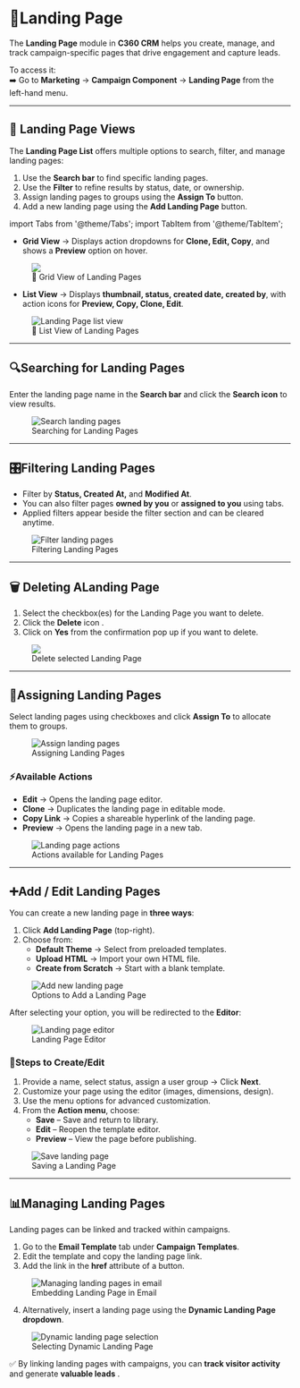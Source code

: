 # **📄Landing Page** 

The **Landing Page** module in **C360 CRM** helps you create, manage, and track campaign-specific pages that drive engagement and capture leads.  

To access it:  
➡️ Go to **Marketing** → **Campaign Component** → **Landing Page** from the left-hand menu.  

---

## 📑 Landing Page Views 

The **Landing Page List** offers multiple options to search, filter, and manage landing pages:  

1. Use the **Search bar** to find specific landing pages.  
2. Use the **Filter** to refine results by status, date, or ownership.  
3. Assign landing pages to groups using the **Assign To** button.  
4. Add a new landing page using the **Add Landing Page** button.  

import Tabs from '@theme/Tabs';
import TabItem from '@theme/TabItem';

<Tabs>
  <TabItem value="grid" label="🔲 Grid View" default>

  - **Grid View** → Displays action dropdowns for **Clone, Edit, Copy**, and shows a **Preview** option on hover.  

  <figure>
    <img src="/media/marketing/component/landing page/landing-page-grid.png" style={{width:"100%", maxWidth:"650px"}} />
    <figcaption>🔲 Grid View of Landing Pages</figcaption>
  </figure>

  </TabItem>

  <TabItem value="list" label="📜 List View">

  - **List View** → Displays **thumbnail, status, created date, created by**, with action icons for **Preview, Copy, Clone, Edit**.  

  <figure>
    <img src="/media/marketing/component/landing page/landing-page-list.png" alt="Landing Page list view" style={{width:"100%", maxWidth:"800px"}} />
    <figcaption>📜 List View of Landing Pages</figcaption>
  </figure>

  </TabItem>
</Tabs>

---

## 🔍Searching for Landing Pages

Enter the landing page name in the **Search bar** and click the **Search icon** to view results.  

<figure>
  <img src="/media/marketing/component/landing page/landing-page-search.png" alt="Search landing pages" style={{width:"100%", maxWidth:"800px"}} />
  <figcaption>Searching for Landing Pages</figcaption>
</figure>

---

## 🎛️Filtering Landing Pages

- Filter by **Status, Created At,** and **Modified At**.  
- You can also filter pages **owned by you** or **assigned to you** using tabs.  
- Applied filters appear beside the filter section and can be cleared anytime.  

<figure>
  <img src="/media/marketing/component/landing page/landing-page-filter.png" alt="Filter landing pages" style={{width:"100%", maxWidth:"800px"}} />
  <figcaption>Filtering Landing Pages</figcaption>
</figure>

---


## 🗑️ Deleting ALanding Page

1. Select the checkbox(es) for the Landing Page you want to delete.
2. Click the **Delete** icon .
3. Click on **Yes** from the confirmation pop up if you want to delete.

<figure>
  <img src="/media/marketing/component/landing page/landing-page-delete.png" style={{width:"100%", maxWidth:"650px"}} />
  <figcaption>Delete selected Landing Page</figcaption>
</figure>

---

## 👥Assigning Landing Pages 

Select landing pages using checkboxes and click **Assign To** to allocate them to groups.  

<figure>
  <img src="/media/marketing/component/landing page/landing-page-assign.png" alt="Assign landing pages" style={{width:"100%", maxWidth:"800px"}} />
  <figcaption>Assigning Landing Pages</figcaption>
</figure>

### ⚡Available Actions   

- **Edit** → Opens the landing page editor.  
- **Clone** → Duplicates the landing page in editable mode.  
- **Copy Link** → Copies a shareable hyperlink of the landing page.  
- **Preview** → Opens the landing page in a new tab.  

<figure>
  <img src="/media/marketing/component/landing page/landing-page-action.png" alt="Landing page actions" style={{width:"100%", maxWidth:"800px"}} />
  <figcaption>Actions available for Landing Pages</figcaption>
</figure>

---

## ➕Add / Edit Landing Pages

You can create a new landing page in **three ways**:  

1. Click **Add Landing Page** (top-right).  
2. Choose from:  
   - **Default Theme** → Select from preloaded templates.  
   - **Upload HTML** → Import your own HTML file.  
   - **Create from Scratch** → Start with a blank template.  

<figure>
  <img src="/media/marketing/component/landing page/landing-page-add.png" alt="Add new landing page" style={{width:"100%", maxWidth:"800px"}} />
  <figcaption>Options to Add a Landing Page</figcaption>
</figure>

After selecting your option, you will be redirected to the **Editor**:  

<figure>
  <img src="/media/marketing/component/landing page/landing-page-editor.png" alt="Landing page editor" style={{width:"100%", maxWidth:"800px"}} />
  <figcaption>Landing Page Editor</figcaption>
</figure>

### 📝Steps to Create/Edit   
1.  Provide a name, select status, assign a user group → Click **Next**.  
2.  Customize your page using the editor (images, dimensions, design).  
3.  Use the menu options for advanced customization.  
4. From the **Action menu**, choose:  
   - **Save** – Save and return to library.  
   - **Edit** – Reopen the template editor.  
   - **Preview** – View the page before publishing.  

<figure>
  <img src="/media/marketing/component/landing page/landing-page-grapejs.png" alt="Save landing page" style={{width:"100%", maxWidth:"800px"}} />
  <figcaption>Saving a Landing Page</figcaption>
</figure>

---

## 📊Managing Landing Pages

Landing pages can be linked and tracked within campaigns.  

1. Go to the **Email Template** tab under **Campaign Templates**.  
2. Edit the template and copy the landing page link.  
3. Add the link in the **href** attribute of a button.  

<figure>
  <img src="/media/marketing/component/landing page/landing-page-linktrack.png" alt="Managing landing pages in email" style={{width:"100%", maxWidth:"800px"}} />
  <figcaption>Embedding Landing Page in Email</figcaption>
</figure>

4. Alternatively, insert a landing page using the **Dynamic Landing Page dropdown**.  

<figure>
  <img src="/media/marketing/component/landing page/landing-page-track.png" alt="Dynamic landing page selection" style={{width:"100%", maxWidth:"800px"}} />
  <figcaption> Selecting Dynamic Landing Page</figcaption>
</figure>

✅ By linking landing pages with campaigns, you can **track visitor activity**  and generate **valuable leads** .  
